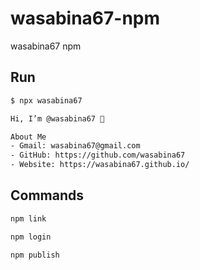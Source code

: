 # wasabina67-npm
wasabina67 npm

## Run

```bash
$ npx wasabina67

Hi, I’m @wasabina67 👋

About Me
- Gmail: wasabina67@gmail.com
- GitHub: https://github.com/wasabina67
- Website: https://wasabina67.github.io/

```

## Commands

```bash
npm link
```

```bash
npm login
```

```bash
npm publish
```
